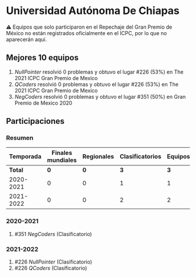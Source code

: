 # Universidad Autónoma De Chiapas

:warning: Equipos que solo participaron en el Repechaje del Gran Premio de México no están registrados oficialmente en el ICPC, por lo que no aparecerán aquí.

## Mejores 10 equipos

1. _NullPointer_ resolvió 0 problemas y obtuvo el lugar #226 (53%) en The 2021 ICPC Gran Premio de Mexico
1. _QCoders_ resolvió 0 problemas y obtuvo el lugar #226 (53%) en The 2021 ICPC Gran Premio de Mexico
1. _NegCoders_ resolvió 0 problemas y obtuvo el lugar #351 (50%) en Gran Premio de Mexico 2020

## Participaciones

### Resumen

| Temporada | Finales mundiales | Regionales | Clasificatorios | Equipos |
| --- | --- | --- | --- | --- |
| **Total** | **0** | **0** | **3** | **3** |
| 2020-2021 | 0 | 0 | 1 | 1 |
| 2021-2022 | 0 | 0 | 2 | 2 |

### 2020-2021

1. #351 _NegCoders_ (Clasificatorio)

### 2021-2022

1. #226 _NullPointer_ (Clasificatorio)
1. #226 _QCoders_ (Clasificatorio)



